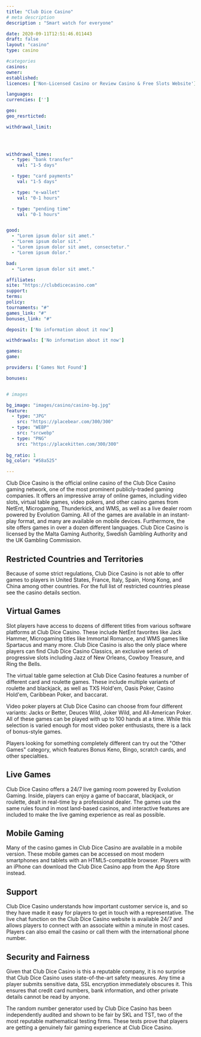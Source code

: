 ```yaml
---
title: "Club Dice Casino"
# meta description
description : "Smart watch for everyone"

date: 2020-09-11T12:51:46.011443
draft: false
layout: "casino" 
type: casino

#categories
casinos: 
owner: 
established: 
licences: ['Non-Licensed Casino or Review Casino & Free Slots Website']

languages: 
currencies: ['']

geo: 
geo_resrticted: 

withdrawal_limit:

  
  

withdrawal_times:
  - type: "bank transfer"
    val: "1-5 days"

  - type: "card payments"
    val: "1-5 days"

  - type: "e-wallet"
    val: "0-1 hours"

  - type: "pending time"
    val: "0-1 hours"


good:
  - "Lorem ipsum dolor sit amet."
  - "Lorem ipsum dolor sit."
  - "Lorem ipsum dolor sit amet, consectetur."
  - "Lorem ipsum dolor."

bad:
  - "Lorem ipsum dolor sit amet."

affiliates: 
site: "https://clubdicecasino.com"
support: 
terms:
policy:
tournaments: "#"
games_link: "#"
bonuses_link: "#"

deposit: ['No information about it now']

withdrawals: ['No information about it now']

games: 
game:

providers: ['Games Not Found']

bonuses:


# images

bg_image: "images/casino/casino-bg.jpg"  
feature:
  - type: "JPG" 
    src: "https://placebear.com/300/300"
  - type: "WEBP"
    src: "srcwebp"
  - type: "PNG"
    src: "https://placekitten.com/300/300"  
 
bg_ratio: 1 
bg_color: "#58a525"  

---
```


Club Dice Casino is the official online casino of the Club Dice Casino gaming network, one of the most prominent publicly-traded gaming companies. It offers an impressive array of online games, including video slots, virtual table games, video pokers, and other casino games from NetEnt, Microgaming, Thunderkick, and WMS, as well as a live dealer room powered by Evolution Gaming. All of the games are available in an instant-play format, and many are available on mobile devices. Furthermore, the site offers games in over a dozen different languages. Club Dice Casino is licensed by the Malta Gaming Authority, Swedish Gambling Authority and the UK Gambling Commission.

## Restricted Countries and Territories
Because of some strict regulations, Club Dice Casino is not able to offer games to players in United States, France, Italy, Spain, Hong Kong, and China among other countries. For the full list of restricted countries please see the casino details section.

## Virtual Games
Slot players have access to dozens of different titles from various software platforms at Club Dice Casino. These include NetEnt favorites like Jack Hammer, Microgaming titles like Immortal Romance, and WMS games like Spartacus and many more. Club Dice Casino is also the only place where players can find Club Dice Casino Classics, an exclusive series of progressive slots including Jazz of New Orleans, Cowboy Treasure, and Ring the Bells.

The virtual table game selection at Club Dice Casino features a number of different card and roulette games. These include multiple variants of roulette and blackjack, as well as TXS Hold'em, Oasis Poker, Casino Hold'em, Caribbean Poker, and baccarat.

Video poker players at Club Dice Casino can choose from four different variants: Jacks or Better, Deuces Wild, Joker Wild, and All-American Poker. All of these games can be played with up to 100 hands at a time. While this selection is varied enough for most video poker enthusiasts, there is a lack of bonus-style games.

Players looking for something completely different can try out the "Other Games" category, which features Bonus Keno, Bingo, scratch cards, and other specialties.

## Live Games
Club Dice Casino offers a 24/7 live gaming room powered by Evolution Gaming. Inside, players can enjoy a game of baccarat, blackjack, or roulette, dealt in real-time by a professional dealer. The games use the same rules found in most land-based casinos, and interactive features are included to make the live gaming experience as real as possible.

## Mobile Gaming
Many of the casino games in Club Dice Casino are available in a mobile version. These mobile games can be accessed on most modern smartphones and tablets with an HTML5-compatible browser. Players with an iPhone can download the Club Dice Casino app from the App Store instead.

## Support
Club Dice Casino understands how important customer service is, and so they have made it easy for players to get in touch with a representative. The live chat function on the Club Dice Casino website is available 24/7 and allows players to connect with an associate within a minute in most cases. Players can also email the casino or call them with the international phone number.

## Security and Fairness
Given that Club Dice Casino is this a reputable company, it is no surprise that Club Dice Casino uses state-of-the-art safety measures. Any time a player submits sensitive data, SSL encryption immediately obscures it. This ensures that credit card numbers, bank information, and other private details cannot be read by anyone.

The random number generator used by Club Dice Casino has been independently audited and shown to be fair by SKL and TST, two of the most reputable mathematical testing firms. These tests prove that players are getting a genuinely fair gaming experience at Club Dice Casino.